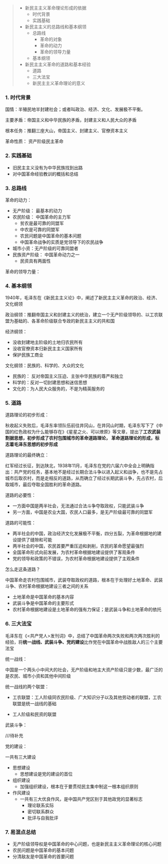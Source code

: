 > - 新民主主义革命理论形成的依据
>   - 时代背景
>   - 实践基础
> - 新民主主义的总路线和基本纲领
>   - 总路线
>     - 革命的对象
>     - 革命的动力
>     - 革命的领导力量
>   - 基本纲领
> - 新民主主义革命的道路和基本经验
>   - 道路
>   - 三大法宝
>   - 新民主主义革命理论的意义



### 1. 时代背景

国情：半殖民地半封建社会；或者叫政治、经济、文化、发展极不平衡。



主要矛盾：帝国主义和中华民族的矛盾，封建主义和人民大众的矛盾



根本任务：推翻三座大山，帝国主义、封建主义、官僚资本主义



革命性质： 资产阶级民主革命

### 2. 实践基础

- 旧民主主义没有为中华民族找到出路
- 对中国革命经验教训的概括和总结



### 3. 总路线



革命的动力：

- 无产阶级： 最基本的动力
- 农民阶级： 中国革命的主力军
  - 贫农是最可靠的同盟军
  - 中农是可靠的同盟军
  - 农民问题是中国革命的基本问题
  - 中国革命战争的实质是党领导下的农民战争
- 城市小资：无产阶级的可靠同盟者
- 民族资产阶级： 中国革命动力之一
  - 民资具有两面性



革命的领导力量：



### 4. 基本纲领

1940年，毛泽东在《新民主主义论》中，阐述了新民主主义革命的政治、经济、文化纲领



政治纲领：推翻帝国主义和封建主义的统治，建立一个无产阶级领导的、以工农联盟为基础的、各革命阶级联合专政的新民主主义的共和国



经济纲领：

- 没收封建地主阶级的土地归农民所有
- 没收官僚资本归新民主主义国家所有
- 保护民族工商业



文化纲领：民族的、科学的、大众的文化

- 民族的： 反对帝国主义压迫、主张中华民族的尊严和独立
- 科学的：反对一切封建思想和迷信思想
- 文化的：为人民大众服务的，不是为精英服务的

### 5. 道路

道路理论的初步形成： 

秋收起义失败后，毛泽东率领队伍前往井冈山，在井冈山时期，毛泽东写下了《中国的红色政权为什么能够存在》《星星之火、可以燎原》等文章，提出了**工农武装割据思想，初步形成了农村包围城市的革命道路理论， 革命道路理论的形成，标志着毛泽东思想的初步形成**



道路理论的最终确立：

红军经过长征，到达陕北，1938年11月，毛泽东在党的六届六中全会上明确指出：共产党的任务，基本地不是经过长期合法斗争以进入起义和战争，也不是先占城市后取农村，而是走相反的道路，从而确立了经过长期武装斗争，先占农村，后取城市，最后夺取全国胜利的革命道路。



道路的必要性：

- 一方面中国是两半社会，无法通过合法斗争夺取政权，只能武装斗争
- 另一方面，中国是农业大国，农民人口最多，是无产阶级最可靠的同盟军



道路的可能性：

- 两半社会的中国，政治经济文化发展极不平衡，四分五裂，为革命根据地的建设提供了缝隙和可能
- 两半社会的中国，农民首要严重压迫和剥削，农民的革命愿望最强烈
- 全国革命形式向前发展，为农村革命根据地建设提供了客观条件
- 党的领导和政策的不错误，为农村革命根据地建设提供了主观条件



怎么走这条道路？

中国革命走农村包围城市，武装夺取政权的道路，根本在于处理好土地革命、武装斗争、农村革命根据地建设三者之间的关系

- 土地革命是中国革命的基本内容
- 武装斗争是中国革命的主要形式
- 农村革命根据地建设是土地革命的强有力保证；是武装斗争和土地革命的依托

### 6. 三大法宝

毛泽东在《<共产党人>发刊词》中，总结了中国革命两次失败和两次两次胜利的经验，将**统一战线、武装斗争、党的建设**比作党在中国革命中战胜敌人的三个主要法宝



统一战线：

中国是一个两头小中间大的社会，无产阶级和地主大资产阶级只是少数，最广泛的是农民、城市小资和其他中间阶级

统一战线的两个联盟：

- 工农联盟：工人阶级同农民阶级、广大知识分子以及其他劳动者的联盟，工农联盟是统一战线的基础

- 工人阶级和民资的联盟



武装斗争：

///待补充





党的建设：

一共有三大建设

- 思想建设
  - 思想建设是党的建设的首位
- 组织建设
  - 加强组织建设，根本在于要贯彻民主集中制这一根本组织原则
- 作风建设
  - 一共有三大优良作风，是中国共产党区别于其他政党的显著标志
    - 理论联系实际
    - 密切联系群众
    - 批评与自我批评









### 7. 易混点总结

- 无产阶级领导权是中国革命的中心问题，也是新民主主义革命理论的核心问题
- 农民问题是中国革命的基本问题
- 分清敌友是中国革命的首要问题

